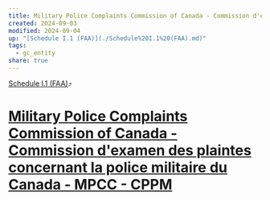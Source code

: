 ```yaml
---
title: Military Police Complaints Commission of Canada - Commission d'examen des plaintes concernant la police militaire du Canada - MPCC - CPPM
created: 2024-09-03
modified: 2024-09-04
up: "[Schedule I.1 (FAA)](./Schedule%20I.1%20(FAA).md)"
tags:
  - gc_entity
share: true
---
```

[Schedule I.1 (FAA)](./Schedule%20I.1%20(FAA).md)⤴️
# [Military Police Complaints Commission of Canada - Commission d'examen des plaintes concernant la police militaire du Canada - MPCC - CPPM](Military%20Police%20Complaints%20Commission%20of%20Canada%20-%20Commission%20d'examen%20des%20plaintes%20concernant%20la%20police%20militaire%20du%20Canada%20-%20MPCC%20-%20CPPM.md)
